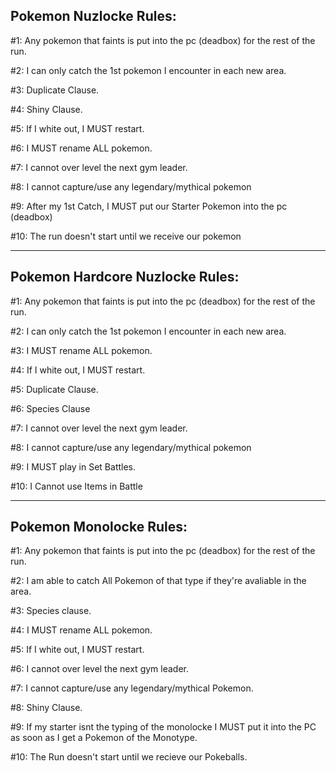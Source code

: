 Pokemon Nuzlocke Rules:
--------------------

#1: Any pokemon that faints is put into the pc
    (deadbox) for the rest of the run.

#2: I can only catch the 1st pokemon I encounter
    in each new area.

#3: Duplicate Clause.

#4: Shiny Clause.

#5: If I white out, I MUST restart.

#6: I MUST rename ALL pokemon.

#7: I cannot over level the next gym leader.

#8: I cannot capture/use any legendary/mythical
    pokemon

#9: After my 1st Catch, I MUST put our Starter
    Pokemon into the pc (deadbox)

#10: The run doesn't start until we receive 
     our pokemon
     
--------------------
Pokemon Hardcore Nuzlocke Rules:
--------------------

#1: Any pokemon that faints is put into the pc
    (deadbox) for the rest of the run.

#2: I can only catch the 1st pokemon I encounter
    in each new area.

#3: I MUST rename ALL pokemon.

#4: If I white out, I MUST restart.

#5: Duplicate Clause.

#6: Species Clause

#7: I cannot over level the next gym leader.

#8: I cannot capture/use any legendary/mythical
    pokemon

#9: I MUST play in Set Battles.

#10: I Cannot use Items in Battle

--------------------
Pokemon Monolocke Rules:
--------------------

#1: Any pokemon that faints is put into the pc
    (deadbox) for the rest of the run.

#2: I am able to catch All Pokemon of that type
if they're avaliable in the area.

#3: Species clause.

#4: I MUST rename ALL pokemon.

#5: If I white out, I MUST restart.

#6: I cannot over level the next gym leader.

#7: I cannot capture/use any legendary/mythical
Pokemon.

#8: Shiny Clause.

#9: If my starter isnt the typing of the monolocke
I MUST put it into the PC as soon as I get a 
Pokemon of the Monotype.

#10: The Run doesn't start until we recieve our
Pokeballs.
